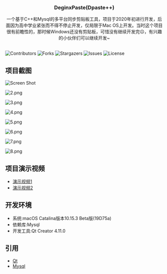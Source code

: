 <p align="center">
  <h3 align="center">DeginxPaste(Dpaste++)</h3>
  <p align="center">
    一个基于C++和Mysql的多平台同步剪贴板工具，项目于2020年初进行开发，后面因为高中学业紧张而不得不停止开发，仅局限于Mac OS上开发。当时这个项目很有前瞻性的，那时候Windows还没有剪贴板，可惜没有继续开发完☹️，有兴趣的小伙伴们可以继续开发~
    <br/>
    <br/>
  </p>

</p>

![Contributors](https://img.shields.io/github/contributors/JonyanDunh/DeginxPaste?color=dark-green) ![Forks](https://img.shields.io/github/forks/JonyanDunh/DeginxPaste?style=social) ![Stargazers](https://img.shields.io/github/stars/JonyanDunh/DeginxPaste?style=social) ![Issues](https://img.shields.io/github/issues/JonyanDunh/DeginxPaste) ![License](https://img.shields.io/github/license/JonyanDunh/DeginxPaste) 

## 项目截图



![Screen Shot](https://github.com/JonyanDunh/DeginxPaste/blob/master/preview-images/1.png?raw=true)

![2.png](https://github.com/JonyanDunh/DeginxPaste/blob/master/preview-images/2.png?raw=true)

![3.png](https://github.com/JonyanDunh/DeginxPaste/blob/master/preview-images/3.png?raw=true)

![4.png](https://github.com/JonyanDunh/DeginxPaste/blob/master/preview-images/4.png?raw=true)

![5.png](https://github.com/JonyanDunh/DeginxPaste/blob/master/preview-images/5.png?raw=true)

![6.png](https://github.com/JonyanDunh/DeginxPaste/blob/master/preview-images/6.png?raw=true)

![7.png](https://github.com/JonyanDunh/DeginxPaste/blob/master/preview-images/7.png?raw=true)

![8.png](https://github.com/JonyanDunh/DeginxPaste/blob/master/preview-images/8.png?raw=true)

## 项目演示视频

- [演示视频1](https://github.com/JonyanDunh/DeginxPaste/blob/master/preview-images/1.mp4?raw=true)
- [演示视频2](https://github.com/JonyanDunh/DeginxPaste/blob/master/preview-images/2.mp4?raw=true)

## 开发环境

* 系统:macOS Catalina版本10.15.3 Beta版(19D75a)
* 依赖库:Mysql
* 开发工具:Qt Creator 4.11.0

## 引用

* [Qt](https://github.com/therecipe/qt)
* [Mysql](https://github.com/mysqljs/mysql)
